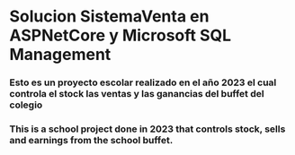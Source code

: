 # Solucion SistemaVenta en ASPNetCore y Microsoft SQL Management
### Esto es un proyecto escolar realizado en el año 2023 el cual controla el stock las ventas y las ganancias del buffet del colegio
### This is a school project done in 2023 that controls stock, sells and earnings from the school buffet.
